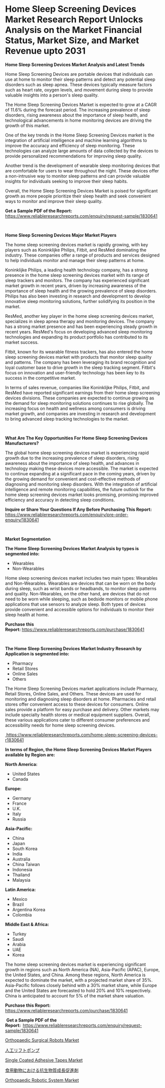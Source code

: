 <p><h1>Home Sleep Screening Devices Market Research Report Unlocks Analysis on the Market Financial Status, Market Size, and Market Revenue upto 2031</h1></p><p><strong>Home Sleep Screening Devices Market Analysis and Latest Trends</strong></p>
<p><p>Home Sleep Screening Devices are portable devices that individuals can use at home to monitor their sleep patterns and detect any potential sleep disorders such as sleep apnea. These devices typically measure factors such as heart rate, oxygen levels, and movement during sleep to provide valuable insights into a person's sleep quality.</p><p>The Home Sleep Screening Devices Market is expected to grow at a CAGR of 11.6% during the forecast period. The increasing prevalence of sleep disorders, rising awareness about the importance of sleep health, and technological advancements in home monitoring devices are driving the growth of this market. </p><p>One of the key trends in the Home Sleep Screening Devices market is the integration of artificial intelligence and machine learning algorithms to improve the accuracy and efficiency of sleep monitoring. These technologies can analyze large amounts of data collected by the devices to provide personalized recommendations for improving sleep quality.</p><p>Another trend is the development of wearable sleep monitoring devices that are comfortable for users to wear throughout the night. These devices offer a non-intrusive way to monitor sleep patterns and can provide valuable insights for individuals seeking to improve their sleep habits.</p><p>Overall, the Home Sleep Screening Devices Market is poised for significant growth as more people prioritize their sleep health and seek convenient ways to monitor and improve their sleep quality.</p></p>
<p><strong>Get a Sample PDF of the Report:&nbsp;</strong> <a href="https://www.reliableresearchreports.com/enquiry/request-sample/1830641">https://www.reliableresearchreports.com/enquiry/request-sample/1830641</a></p>
<p>&nbsp;</p>
<p><strong>Home Sleep Screening Devices Major Market Players</strong></p>
<p><p>The home sleep screening devices market is rapidly growing, with key players such as Koninklijke Philips, Fitbit, and ResMed dominating the industry. These companies offer a range of products and services designed to help individuals monitor and manage their sleep patterns at home.</p><p>Koninklijke Philips, a leading health technology company, has a strong presence in the home sleep screening devices market with its range of sleep trackers and monitors. The company has experienced significant market growth in recent years, driven by increasing awareness of the importance of sleep health and the growing prevalence of sleep disorders. Philips has also been investing in research and development to develop innovative sleep monitoring solutions, further solidifying its position in the market.</p><p>ResMed, another key player in the home sleep screening devices market, specializes in sleep apnea therapy and monitoring devices. The company has a strong market presence and has been experiencing steady growth in recent years. ResMed's focus on developing advanced sleep monitoring technologies and expanding its product portfolio has contributed to its market success.</p><p>Fitbit, known for its wearable fitness trackers, has also entered the home sleep screening devices market with products that monitor sleep quality and patterns. The company has been leveraging its brand recognition and loyal customer base to drive growth in the sleep tracking segment. Fitbit's focus on innovation and user-friendly technology has been key to its success in the competitive market.</p><p>In terms of sales revenue, companies like Koninklijke Philips, Fitbit, and ResMed have reported significant earnings from their home sleep screening devices divisions. These companies are expected to continue growing as the demand for sleep monitoring solutions continues to rise globally. The increasing focus on health and wellness among consumers is driving market growth, and companies are investing in research and development to bring advanced sleep tracking technologies to the market.</p></p>
<p>&nbsp;</p>
<p><strong>What Are The Key Opportunities For Home Sleep Screening Devices Manufacturers?</strong></p>
<p><p>The global home sleep screening devices market is experiencing rapid growth due to the increasing prevalence of sleep disorders, rising awareness about the importance of sleep health, and advances in technology making these devices more accessible. The market is expected to continue expanding at a significant pace in the coming years, driven by the growing demand for convenient and cost-effective methods of diagnosing and monitoring sleep disorders. With the integration of artificial intelligence and remote monitoring capabilities, the future outlook for the home sleep screening devices market looks promising, promising improved efficiency and accuracy in detecting sleep conditions.</p></p>
<p><strong>Inquire or Share Your Questions If Any Before Purchasing This Report:</strong> <a href="https://www.reliableresearchreports.com/enquiry/pre-order-enquiry/1830641">https://www.reliableresearchreports.com/enquiry/pre-order-enquiry/1830641</a></p>
<p>&nbsp;</p>
<p><strong>Market Segmentation</strong></p>
<p><strong>The Home Sleep Screening Devices Market Analysis by types is segmented into:</strong></p>
<p><ul><li>Wearables</li><li>Non-Wearables</li></ul></p>
<p><p>Home sleep screening devices market includes two main types: Wearables and Non-Wearables. Wearables are devices that can be worn on the body during sleep, such as wrist bands or headbands, to monitor sleep patterns and quality. Non-Wearables, on the other hand, are devices that do not need to be worn while sleeping, such as bedside monitors or mobile phone applications that use sensors to analyze sleep. Both types of devices provide convenient and accessible options for individuals to monitor their sleep health at home.</p></p>
<p><strong>Purchase this Report:&nbsp;</strong><a href="https://www.reliableresearchreports.com/purchase/1830641">https://www.reliableresearchreports.com/purchase/1830641</a></p>
<p>&nbsp;</p>
<p><strong>The Home Sleep Screening Devices Market Industry Research by Application is segmented into:</strong></p>
<p><ul><li>Pharmacy</li><li>Retail Stores</li><li>Online Sales</li><li>Others</li></ul></p>
<p><p>The Home Sleep Screening Devices market applications include Pharmacy, Retail Stores, Online Sales, and Others. These devices are used for monitoring and diagnosing sleep disorders at home. Pharmacies and retail stores offer convenient access to these devices for consumers. Online sales provide a platform for easy purchase and delivery. Other markets may include specialty health stores or medical equipment suppliers. Overall, these various applications cater to different consumer preferences and accessibility needs for home sleep screening devices.</p></p>
<p><a href="https://www.reliableresearchreports.com/home-sleep-screening-devices-r1830641">&nbsp;https://www.reliableresearchreports.com/home-sleep-screening-devices-r1830641</a></p>
<p><strong>In terms of Region, the Home Sleep Screening Devices Market Players available by Region are:</strong></p>
<p>
    <p> <strong> North America: </strong>
        <ul>
            <li>United States</li>
            <li>Canada</li>
        </ul>
        </p> 
    <p> <strong> Europe: </strong>
        <ul>
            <li>Germany</li>
            <li>France</li>
            <li>U.K.</li>
            <li>Italy</li>
            <li>Russia</li>
        </ul>
        </p> 
    <p> <strong> Asia-Pacific: </strong>
        <ul>
            <li>China</li>
            <li>Japan</li>
            <li>South Korea</li>
            <li>India</li>
            <li>Australia</li>
            <li>China Taiwan</li>
            <li>Indonesia</li>
            <li>Thailand</li>
            <li>Malaysia</li>
        </ul>
        </p> 
    <p> <strong> Latin America: </strong>
        <ul>
            <li>Mexico</li>
            <li>Brazil</li>
            <li>Argentina Korea</li>
            <li>Colombia</li>
        </ul>
        </p> 
    <p> <strong> Middle East & Africa: </strong>
        <ul>
            <li>Turkey</li>
            <li>Saudi</li>
            <li>Arabia</li>
            <li>UAE</li>
            <li>Korea</li>
        </ul>
    </p>
    </p>
<p><p>The home sleep screening devices market is experiencing significant growth in regions such as North America (NA), Asia-Pacific (APAC), Europe, the United States, and China. Among these regions, North America is expected to dominate the market, with a projected market share of 35%. Asia-Pacific follows closely behind with a 30% market share, while Europe and the United States are forecasted to hold 20% and 10% respectively. China is anticipated to account for 5% of the market share valuation.</p></p>
<p><strong>Purchase this Report: </strong><a href="https://www.reliableresearchreports.com/purchase/1830641">https://www.reliableresearchreports.com/purchase/1830641</a></p>
<p>&nbsp;<strong>Get a Sample PDF of the Report:&nbsp;&nbsp;</strong><a href="https://www.reliableresearchreports.com/enquiry/request-sample/1830641">https://www.reliableresearchreports.com/enquiry/request-sample/1830641</a></p>
<p><strong></strong></p>
<p><p><a href="https://github.com/shotows/Market-Research-Report-List-2/blob/main/orthopaedic-surgical-robots-market.md">Orthopaedic Surgical Robots Market</a></p><p><a href="https://github.com/andrade7361/Market-Research-Report-List-1/blob/main/211915751869.md">人工リフトポンプ</a></p><p><a href="https://issuu.com/reportprime-2/docs/single-coated-adhesive-tapes-market-size-2030.pptx">Single Coated Adhesive Tapes Market</a></p><p><a href="https://github.com/ReganWisoky2023/Market-Research-Report-List-1/blob/main/121494251868.md">食用動物における抗生物質成長促進剤</a></p><p><a href="https://github.com/Sinjinluong3e0awx2m195k76/Market-Research-Report-List-2/blob/main/orthopaedic-robotic-system-market.md">Orthopaedic Robotic System Market</a></p></p>